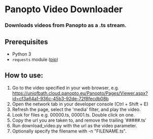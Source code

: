 # Panopto Video Downloader
### Downloads videos from Panopto as a .ts stream.

## Prerequisites
- Python 3
- `requests` module ([pip](https://pypi.org/project/requests/))

## How to use:
1. Go to the video specified in your web browser, e.g. https://uniofbath.cloud.panopto.eu/Panopto/Pages/Viewer.aspx?id=cf3a64a1-936c-45b3-92de-72f8fecdb08b
2. Open the network tab in your developer console (Ctrl + Shift + E)
3. Refresh the page, select the 'media' filter, and play the video.
4. Look for files e.g. 00000.ts, 00001.ts. Double click on one.
5. Copy the url you are taken to, and remove the trailing '#####.ts'
6. Run download_video.py with the url as the video parameter.
7. Optionally specify the filename with -n "FILENAME.ts".